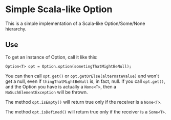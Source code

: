 Simple Scala-like Option
========================

This is a simple implementation of a Scala-like Option/Some/None hierarchy. 

Use
---
To get an instance of Option<T>, call it like this:

    Option<T> opt = Option.option(sometingThatMightBeNull);

You can then call `opt.get()` or `opt.getOrElse(alternateValue)` and won't get a null, even if `thingThatMightBeNull` is, in fact, null. If you call `opt.get()`, and the Option<T> you have is actually a `None<T>`, then a `NoSuchElementException` will be thrown.

The method `opt.isEmpty()` will return true only if the receiver is a `None<T>`.

The method `opt.isDefined()` will return true only if the receiver is a `Some<T>`.

